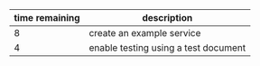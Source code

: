 
| time remaining | description |
| --- | --- |
| 8 | create an example service |
| 4 | enable testing using a test document |
